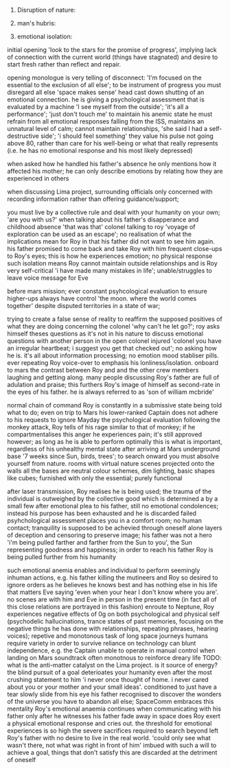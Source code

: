 <!-- SPDX-License-Identifier: zlib-acknowledgement -->

1. Disruption of nature:

2. man's hubris:

3. emotional isolation:

initial opening 'look to the stars for the promise of progress', 
implying lack of connection with the current world (things have stagnated) 
and desire to start fresh rather than reflect and repair.

opening monologue is very telling of disconnect: 
'I'm focused on the essential to the exclusion of all else'; 
to be instrument of progress you must disregard all else 'space makes sense'
head cast down shutting of an emotional connection. 
he is giving a psychological assessment that is evaluated by a machine
'I see myself from the outside'; 'it's all a performance'; 'just don't touch me' 
to maintain his anemic state he must refrain from all emotional responses
falling from the ISS, maintains an unnatural level of calm; 
cannot maintain relationships, 'she said I had a self-destructive side'; 
'i should feel something'
they value his pulse not going above 80, 
rather than care for his well-being or what that really represents 
(i.e. he has no emotional response and his most likely depressed)

when asked how he handled his father's absence he only mentions how it affected his mother; 
he can only describe emotions by relating how they are experienced in others

when discussing Lima project, surrounding officials only concerned with recording information 
rather than offering guidance/support; 

you must live by a collective rule and deal with your humanity on your own; 'are you with us?'
when talking about his father's disapperance and childhood absence 'that was that'
colonel talking to roy 'voyage of exploration can be used as an escape'; 
no realisation of what the implications mean for Roy in that his father did not want to see him again. 
his father promised to come back and take Roy with him
frequent close-ups to Roy's eyes; this is how he experiences emotion; no physical response
such isolation means Roy cannot maintain outside relationships and is Roy very self-critical 'i have made many mistakes in life'; unable/struggles to leave voice message for Eve

before mars mission; ever constant psyhcological evaluation to ensure higher-ups always have control
'the moon. where the world comes together' despite disputed territories in a state of war; 

trying to create a false sense of reality to reaffirm the supposed positives of what they are doing
concerning the colonel 'why can't he let go?'; 
roy asks himself theses questions as it's not in his nature to discuss emotional questions with another person in the open
colonel injured 'colonel you have an irregular heartbeat; i suggest you get that checked out'; 
no asking how he is. it's all about information processing; no emotion
mood stabliser pills.
ever repeating Roy voice-over to emphasis his lonliness/isolation.
onboard to mars the contrast between Roy and and the other crew members laughing and getting along.
many people discussing Roy's father are full of adulation and praise; 
this furthers Roy's image of himself as second-rate in the eyes of his father. 
he is always referred to as 'son of william mcbride'

normal chain of command Roy is constantly in a submissive state being told what to do; even on trip to Mars his lower-ranked Captain does not adhere to his requests to ignore Mayday
the psychological evaluation following the monkey attack, Roy tells of his rage similar to that of monkey; if he compartmentalises this anger he experiences pain; it's still approved however; as long as he is able to perform optimally this is what is important, regardless of his unhealthy mental state
after arriving at Mars underground base '7 weeks since Sun, birds, trees'; 
to search onward you must absolve yourself from nature.
rooms with virtual nature scenes projected onto the walls
all the bases are neutral colour schemes, dim lighting, basic shapes like cubes; furnished with only the essential; purely functional

after laser transmission, Roy realises he is being used; 
the trauma of the individual is outweighed by the collective good which is determined 
a by a small few
after emotional plea to his father, still no emotional condolences; instead his purpose has been exhausted and he is discarded
failed psyhchological assessment places you in a comfort room; no human contact; tranquility is supposed to be achevied through oneself alone
layers of deception and censoring to preserve image; his father was not a hero
'i'm being pulled farther and farther from the Sun to you', the Sun representing goodness and happiness; in order to reach his father Roy is being pulled further from his humanity

such emotional anemia enables and individual to perform seemingly inhuman actions, e.g. his father killing the mutineers and Roy so desired to ignore orders as he believes he knows best and has nothing else in his life that matters
Eve saying 'even when your hear I don't know where you are'. no scenes are with him and Eve in person in the present time (in fact all of this close relations are portrayed in this fashion)
enroute to Neptune, Roy experiences negative effects of 0g on both psychological and physical self (psychodelic hallucinations, trance states of past memories, focusing on the negative things he has done with relationships, repeating phrases, hearing voices); repetive and monotonous task of long space journeys
humans require variety in order to survive
reliance on technology can blunt independence, e.g. the Captain unable to operate in manual control when landing on Mars
soundtrack often monotnous to reinforce dreary life 
TODO: what is the anti-matter catalyst on the Lima project. is it source of energy?
the blind pursuit of a goal deterioates your humanity
even after the most crushing statement to him 'i never once thought of home. i never cared about you or your mother and your small ideas'. 
conditioned to just have a tear slowly slide from his eye
his father recognised to discover the wonders of the universe you have to abandon all else; SpaceComm embraces this mentality 
Roy's emotional anaemia continues when communicating with his father
only after he witnesses his father fade away in space does Roy exert a physical emotional response and cries out. the threshold for emotional experiences is so high
the severe sacrifices required to search beyond left Roy's father with no desire to live in the real world. 
'could only see what wasn't there, not what was right in front of him' imbued with such a will to achieve a goal, things that don't satisfy this are discarded at the detriment of oneself
